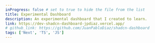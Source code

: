 ```yaml
---
inProgress: false # set to true to hide the file from the list
title: Experimental Dashboard
description: An experimental dashboard that I created to learn.
link: https://dev-shadcn-dashboard-jpdiaz.vercel.app/
# github_link: https://github.com/JuanPabloDiaz/shadcn-dashboard
tags: ['Next', 'TS', 'JS']
---
```

